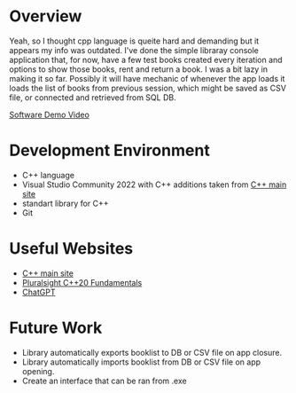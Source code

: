 # Overview

Yeah, so I thought cpp language is queite hard and demanding but it appears my info was outdated.
I've done the simple libraray console application that, for now, have a few test books created every iteration and options to show those books,
rent and return a book. 
I was a bit lazy in making it so far.
Possibly it will have mechanic of whenever the app loads it loads the list of books from previous session, which might be saved as CSV file, or connected and retrieved from SQL DB.


[Software Demo Video](https://youtu.be/nI9eVos-6n8)

# Development Environment

- C++ language 
- Visual Studio Community 2022 with C++ additions taken from [C++ main site](https://isocpp.org/get-started)
- standart library for C++ 
- Git

# Useful Websites


- [C++ main site](https://isocpp.org/get-started)
- [Pluralsight C++20 Fundamentals](https://app.pluralsight.com/ilx/video-courses/45e41527-96b5-461b-bcd0-202217e8c0b7/a2adc073-1e54-4e05-b1f4-b552fbc422b1/72b38e5d-62a9-4e23-8953-b6157359c45c)
- [ChatGPT](https://chatgpt.com/)

# Future Work
- Library automatically exports booklist to DB or CSV file on app closure.
- Library automatically imports booklist from DB or CSV file on app opening.
- Create an interface that can be ran from .exe
